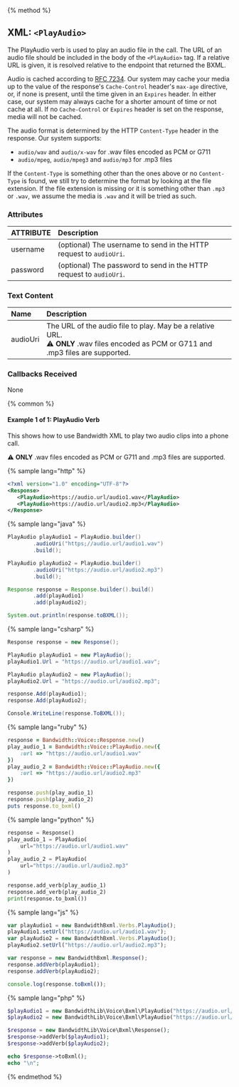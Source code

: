 {% method %}
## XML: `<PlayAudio>`
The PlayAudio verb is used to play an audio file in the call. The URL of an audio file should be
included in the body of the `<PlayAudio>` tag. If a relative URL is given, it is resolved relative
to the endpoint that returned the BXML.

Audio is cached according to [RFC 7234](https://tools.ietf.org/html/rfc7234). Our system may cache
your media up to the value of the response's `Cache-Control` header's `max-age` directive, or,
if none is present, until the time given in an `Expires` header. In either case, our system may
always cache for a shorter amount of time or not cache at all. If no `Cache-Control` or `Expires`
header is set on the response, media will not be cached.

The audio format is determined by the HTTP `Content-Type` header in the response. Our system supports:
- `audio/wav` and `audio/x-wav` for .wav files encoded as PCM or G711
- `audio/mpeg`, `audio/mpeg3` and `audio/mp3` for .mp3 files

If the `Content-Type` is something other than the ones above or no `Content-Type` is found, we still try to determine the format by looking at the file extension. If the file extension is missing or it is something other than `.mp3` or `.wav`, we assume the media is `.wav` and it will be tried as such.

### Attributes
| ATTRIBUTE | Description                                                        |
|:----------|:-------------------------------------------------------------------|
| username  | (optional) The username to send in the HTTP request to `audioUri`. |
| password  | (optional) The password to send in the HTTP request to `audioUri`. |


### Text Content
| Name     | Description |
|:---------|:------------|
| audioUri | The URL of the audio file to play. May be a relative URL. <br> ⚠️ **ONLY** .wav files encoded as PCM or G711 and .mp3 files are supported. |


### Callbacks Received

None

{% common %}

#### Example 1 of 1:  PlayAudio Verb

This shows how to use Bandwidth XML to play two audio clips into a phone call.

⚠️ **ONLY** .wav files encoded as PCM or G711 and .mp3 files are supported.

{% sample lang="http" %}


```XML
<?xml version="1.0" encoding="UTF-8"?>
<Response>
   <PlayAudio>https://audio.url/audio1.wav</PlayAudio>
   <PlayAudio>https://audio.url/audio2.mp3</PlayAudio>
</Response>
```

{% sample lang="java" %}

```java
PlayAudio playAudio1 = PlayAudio.builder()
        .audioUri("https;//audio.url/audio1.wav")
        .build();

PlayAudio playAudio2 = PlayAudio.builder()
        .audioUri("https://audio.url/audio2.mp3")
        .build();

Response response = Response.builder().build()
        .add(playAudio1)
        .add(playAudio2);

System.out.println(response.toBXML());
```

{% sample lang="csharp" %}

```csharp
Response response = new Response();

PlayAudio playAudio1 = new PlayAudio();
playAudio1.Url = "https://audio.url/audio1.wav";

PlayAudio playAudio2 = new PlayAudio();
playAudio2.Url = "https://audio.url/audio2.mp3";

response.Add(playAudio1);
response.Add(playAudio2);

Console.WriteLine(response.ToBXML());
```


{% sample lang="ruby" %}

```ruby
response = Bandwidth::Voice::Response.new()
play_audio_1 = Bandwidth::Voice::PlayAudio.new({
    :url => "https://audio.url/audio1.wav"
})
play_audio_2 = Bandwidth::Voice::PlayAudio.new({
    :url => "https://audio.url/audio2.mp3"
})

response.push(play_audio_1)
response.push(play_audio_2)
puts response.to_bxml()
```

{% sample lang="python" %}

```python
response = Response()
play_audio_1 = PlayAudio(
    url="https://audio.url/audio1.wav"
)
play_audio_2 = PlayAudio(
    url="https://audio.url/audio2.mp3"
)

response.add_verb(play_audio_1)
response.add_verb(play_audio_2)
print(response.to_bxml())
```

{% sample lang="js" %}

```js
var playAudio1 = new BandwidthBxml.Verbs.PlayAudio();
playAudio1.setUrl("https://audio.url/audio1.wav");
var playAudio2 = new BandwidthBxml.Verbs.PlayAudio();
playAudio2.setUrl("https://audio.url/audio2.mp3");

var response = new BandwidthBxml.Response();
response.addVerb(playAudio1);
response.addVerb(playAudio2);

console.log(response.toBxml());
```

{% sample lang="php" %}

```php
$playAudio1 = new BandwidthLib\Voice\Bxml\PlayAudio("https://audio.url/audio1.wav");
$playAudio2 = new BandwidthLib\Voice\Bxml\PlayAudio("https://audio.url/audio2.mp3");

$response = new BandwidthLib\Voice\Bxml\Response();
$response->addVerb($playAudio1);
$response->addVerb($playAudio2);

echo $response->toBxml();
echo "\n";
```

{% endmethod %}
